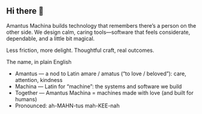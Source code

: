 ## Hi there 👋

Amantus Machina builds technology that remembers there’s a person on the other side.
We design calm, caring tools—software that feels considerate, dependable, and a little bit magical.

Less friction, more delight. Thoughtful craft, real outcomes.

The name, in plain English
- Amantus — a nod to Latin amare / amatus (“to love / beloved”): care, attention, kindness
- Machina — Latin for “machine”: the systems and software we build
- Together — Amantus Machina = machines made with love (and built for humans)
- Pronounced: ah-MAHN-tus mah-KEE-nah
